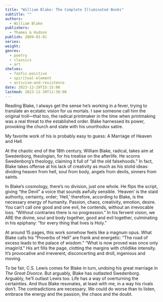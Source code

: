 ```yaml
---
title: "William Blake: The Complete Illuminated Books"
subtitle: ""
authors:
  - William Blake
publishers:
  - Thames & Hudson
publish: 2009-01-01
series: 
weight: 
genres:
  - poetry
  - classics
  - art
shelves:
  - fanfic-positive
  - spiritual-element
  - activism-and-resistence
date: 2023-12-29T15:15:00
lastmod: 2023-12-30T11:38:00
---
```


Reading Blake, I always get the sense he’s working in a fever, trying to translate an ecstatic vision for us mortals. I saw someone call him the original troll—that too, the radical printmaker in the time when printmaking was a real threat to the established order. Blake harnessed its power, provoking the church and state with his unorthodox satire.  
  
My favorite work of his is probably easy to guess: A Marriage of Heaven and Hell.  
  
At the chaotic end of the 18th century, William Blake, radical, takes aim at Swedenborg, theologian, for his treatise on the afterlife. He scorns Swedenborg’s theology, claiming it full of “all the old falsehoods.” In fact, Blake takes offense at his lack of creativity as much as his stolid ideas: dividing heaven from hell, soul from body, angels from devils, sinners from saints.  
  
In Blake’s cosmology, there’s no division, just one whole. He flips the script, giving “the Devil” a voice that sounds awfully sensible. ‘Heaven’ is the staid authority, certainty, order; ‘Hell,’ therefore, according to Blake, is the necessary energy of humanity. Passion, chaos, creativity, emotion, desire. You can’t call one good and one evil, he contends, without an irrevocable loss. “Without contraries there is no progression.” In his fervent vision, we ARE the divine, soul and body together, good and evil together, culminating in his epiphany: “for every thing that lives is Holy.”  
  
At around 15 pages, this work somehow feels like a magnum opus. What Blake calls his “Proverbs of Hell” are frank and energetic: “The road of excess leads to the palace of wisdom.” “What is now proved was once only imagin’d.” His art fills the page, clotting the margins with childlike intensity. It’s provocative and irreverent, disconcerting and droll, ingenious and moving.
  
To be fair, C.S. Lewis comes for Blake in turn, undoing his great marriage in *The Great Divorce*. But arguably, Blake has outlasted Swedenborg. Arguably, he’ll outlast Lewis too. Life has a way of overturning the certainties. And thus Blake resonates, at least with me, in a way his rivals don’t. The contradictions are necessary. We could do worse than to listen, embrace the energy and the passion, the chaos and the doubt.